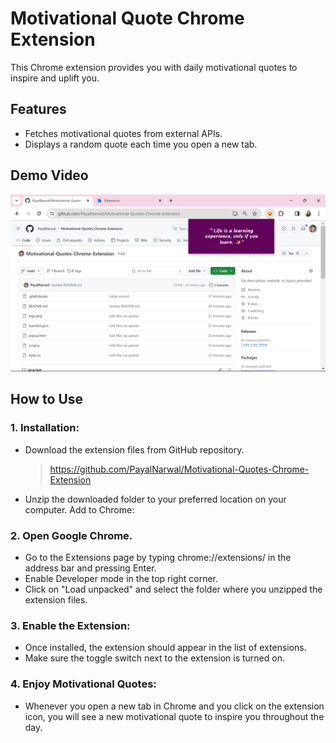 # Motivational Quote Chrome Extension
This Chrome extension provides you with daily motivational quotes to inspire and uplift you.

## Features
* Fetches motivational quotes from external APIs.
* Displays a random quote each time you open a new tab.

## Demo Video

[![Demo Video](demo-thumbnail.png)](https://youtu.be/vWtIg2VbaLk)

  
## How to Use
### 1. Installation:
* Download the extension files from GitHub repository.
  > https://github.com/PayalNarwal/Motivational-Quotes-Chrome-Extension
  > 
* Unzip the downloaded folder to your preferred location on your computer.
Add to Chrome:

### 2. Open Google Chrome.
* Go to the Extensions page by typing chrome://extensions/ in the address bar and pressing Enter.
* Enable Developer mode in the top right corner.
* Click on "Load unpacked" and select the folder where you unzipped the extension files.

### 3. Enable the Extension:
* Once installed, the extension should appear in the list of extensions.
* Make sure the toggle switch next to the extension is turned on.

### 4. Enjoy Motivational Quotes:
* Whenever you open a new tab in Chrome and you click on the extension icon, you will see a new motivational quote to inspire you throughout the day.
